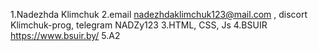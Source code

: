 1.Nadezhda Klimchuk 
2.email nadezhdaklimchuk123@mail.com , discort Klimchuk-prog, telegram NADZy123 
3.HTML, CSS, Js 
4.BSUIR https://www.bsuir.by/
5.A2
